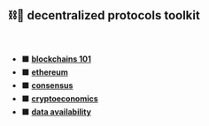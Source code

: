 ## ⛓🧱 decentralized protocols toolkit

<br>


* ⬛️ **[blockchains 101](blockchains)**
* ⬛️ **[ethereum](blockchains/ethereum)**
* ⬛️ **[consensus](consensus)**
* ⬛️ **[cryptoeconomics](cryptoeconomics)**
* ⬛️ **[data availability](data_availability)**

